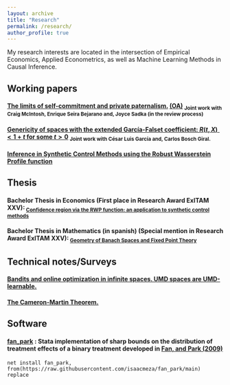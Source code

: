 ```yaml
---
layout: archive
title: "Research"
permalink: /research/
author_profile: true
---
```


My research interests are located in the intersection of Empirical Economics, Applied Econometrics, as well as Machine Learning Methods in Causal Inference.


## Working papers


#### [The limits of self-commitment and private paternalism.](https://isaacmeza.github.io/personal//files/donde.pdf) [(OA)](https://isaacmeza.github.io/personal//files/OA_donde.pdf) <sub> Joint work with Craig McIntosh, Enrique Seira Bejarano and, Joyce Sadka (in the review process) <sub>

#### [Genericity of spaces with the extended García-Falset coefficient: $R(t,X)<1+t$ for some $t>0$](https://isaacmeza.github.io/personal//files/genericity_garcia_falset.pdf) <sub> Joint work with César Luis García and, Carlos Bosch Giral.  

#### [Inference in Synthetic Control Methods using the Robust Wasserstein Profile function](https://isaacmeza.github.io/personal//files/scm_inference.pdf)

 
## Thesis


#### Bachelor Thesis in Economics (First place in Research Award ExITAM XXV):<sub> [Confidence region via the RWP function: an application to synthetic control methods](https://isaacmeza.github.io/personal//files/econ_thesis.pdf)

#### Bachelor Thesis in Mathematics (in spanish) (Special mention in Research Award ExITAM XXV):<sub> [Geometry of Banach Spaces and Fixed Point Theory](https://isaacmeza.github.io/personal//files/mathematics_thesis_c.pdf)
  

## Technical notes/Surveys
  
  
#### [Bandits and online optimization in infinite spaces. UMD spaces are UMD-learnable.](https://isaacmeza.github.io/personal//files/umd_umd.pdf)

#### [The Cameron-Martin Theorem.](https://isaacmeza.github.io/personal//files/cameron_martin.pdf)  
 
 
## Software
 
#### [fan_park](https://github.com/isaacmeza/fan_park) : Stata implementation of sharp bounds on the distribution of treatment effects of a binary treatment developed in [Fan, and Park (2009)](https://doi.org/10.1017/S0266466609990168)
 
 
 ```
net install fan_park, from(https://raw.githubusercontent.com/isaacmeza/fan_park/main) replace
```
 
  
  
  
